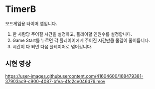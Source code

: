 # TimerB
보드게임용 타이머 앱입니다.
1. 한 사람당 주어질 시간을 설정하고, 플레이할 인원수를 설정합니다.
2. Game Start를 누르면 각 플레이어에게 주어진 시간만큼 물결이 줄어듭니다. 
3. 시간이 다 되면 다음 플레이어로 넘어갑니다.

## 시현 영상
https://user-images.githubusercontent.com/41604600/168479381-37903ac9-c900-4087-bfea-4fc2ce046d76.mov

